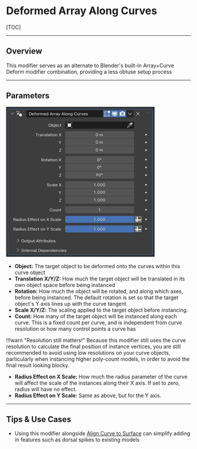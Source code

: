 # Deformed Array Along Curves

[TOC]

---

## Overview

This modifier serves as an alternate to Blender's built-in Array+Curve Deform modifier combination, providing a less obtuse setup process

---

## Parameters
![Parameters](params/deformed_array_along_curves.PNG)

* **Object:** The target object to be deformed onto the curves within this curve object
* **Translation X/Y/Z:** How much the target object will be translated in its own object space before being instanced
* **Rotation:** How much the object will be rotated, and along which axes, before being instanced. The default rotation is set so that the target object's Y axis lines up with the curve tangent
* **Scale X/Y/Z:** The scaling applied to the target object before instancing. 
* **Count:** How many of the target object will be instanced along each curve. This is a fixed count per curve, and is independent from curve resolution or how many control points a curve has 

!!!warn "Resolution still matters!"
    Because this modifier still uses the curve resolution to calculate the final position of instance vertices, you are still recommended to avoid using low resolutions on your curve objects, particularly when instancing higher poly-count models, in order to avoid the final result looking blocky.
* **Radius Effect on X Scale:** How much the radius parameter of the curve will affect the scale of the instances along their X axis. If set to zero, radius will have no effect.
* **Radius Effect on Y Scale:** Same as above, but for the Y axis. 

---

## Tips & Use Cases

* Using this modifier alongside [Align Curve to Surface](../curve_manipulation/align_curve_to_surface.md) can simplify adding in features such as dorsal spikes to existing models
